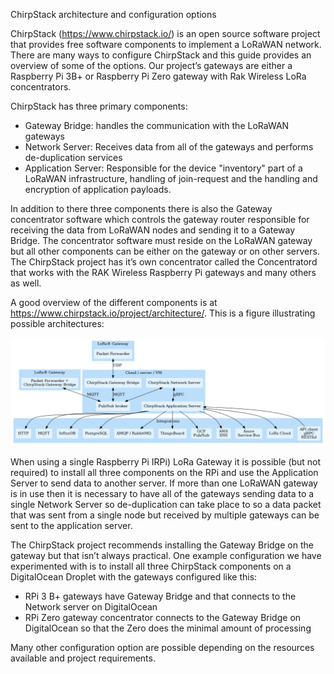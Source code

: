 ChirpStack architecture and configuration options

ChirpStack (<https://www.chirpstack.io/>) is an open source software project that provides free software components to implement a LoRaWAN network. There are many ways to configure ChirpStack and this guide provides an overview of some of the options. Our project’s gateways are either a Raspberry Pi 3B+ or Raspberry Pi Zero gateway with Rak Wireless LoRa concentrators.

ChirpStack has three primary components:
 - Gateway Bridge: handles the communication with the LoRaWAN gateways
 - Network Server: Receives data from all of the gateways and performs de-duplication services
 - Application Server: Responsible for the device "inventory" part of a LoRaWAN infrastructure, handling of join-request and the handling and encryption of application payloads.

In addition to there three components there is also the Gateway concentrator software which controls the gateway router responsible for receiving the data from LoRaWAN nodes and sending it to a Gateway Bridge. The concentrator software must reside on the LoRaWAN gateway but all other components can be either on the gateway or on other servers. The ChirpStack project has it’s own concentrator called the Concentratord that works with the RAK Wireless Raspberry Pi gateways and many others as well. 

A good overview of the different components is at <https://www.chirpstack.io/project/architecture/>. This is a figure illustrating possible architectures:

![ ](./chirpstack1.png)

When using a single Raspberry Pi IRPi) LoRa Gateway it is possible (but not required) to install all three components on the RPi and use the Application Server to send data to another server. If more than one LoRaWAN gateway is in  use then it is necessary to have all of the gateways sending data to a single Network Server so de-duplication can take place to so a data packet that was sent from a single node but received by multiple gateways can be sent to the application server. 

The ChirpStack project recommends installing the Gateway Bridge on the gateway but that isn’t always practical. One example configuration we have experimented with is to install all three ChirpStack components on a DigitalOcean Droplet with the gateways configured like this:
 - RPi 3 B+ gateways have Gateway Bridge and that connects to the Network server on DigitalOcean
 - RPi Zero gateway concentrator connects to the Gateway Bridge on DigitalOcean so that the Zero does the minimal amount of processing 

Many other configuration option are possible depending on the resources available and project requirements. 
